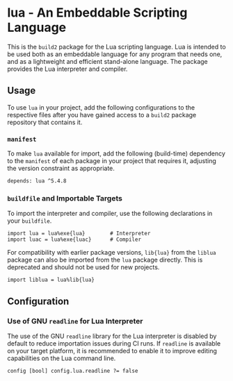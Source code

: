 # lua - An Embeddable Scripting Language

This is the `build2` package for the Lua scripting language.
Lua is intended to be used both as an embeddable language for any program that needs one, and as a lightweight and efficient stand-alone language.
The package provides the Lua interpreter and compiler.

## Usage
To use `lua` in your project, add the following configurations to the respective files after you have gained access to a `build2` package repository that contains it.

### `manifest`
To make `lua` available for import, add the following (build-time) dependency to the `manifest` of each package in your project that requires it, adjusting the version constraint as appropriate.

    depends: lua ^5.4.8

### `buildfile` and Importable Targets
To import the interpreter and compiler, use the following declarations in your `buildfile`.

    import lua = lua%exe{lua}        # Interpreter
    import luac = lua%exe{luac}      # Compiler

For compatibility with earlier package versions, `lib{lua}` from the `liblua` package can also be imported from the `lua` package directly.
This is deprecated and should not be used for new projects.

    import liblua = lua%lib{lua}

## Configuration

### Use of GNU `readline` for Lua Interpreter
The use of the GNU `readline` library for the Lua interpreter is disabled by default to reduce importation issues during CI runs.
If `readline` is available on your target platform, it is recommended to enable it to improve editing capabilities on the Lua command line.

    config [bool] config.lua.readline ?= false
